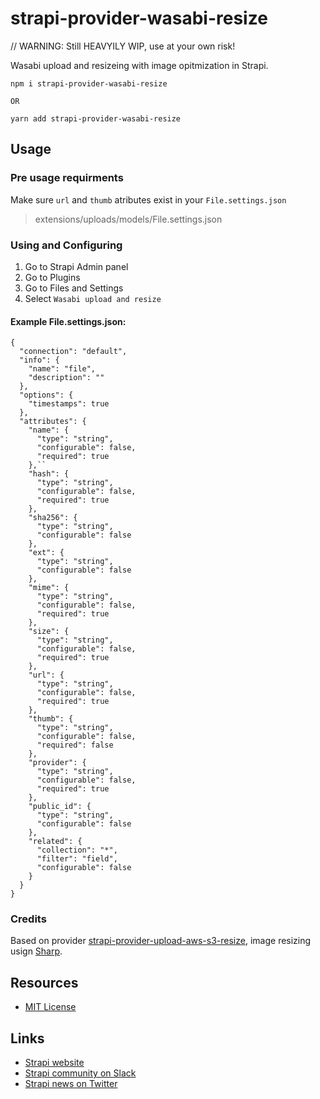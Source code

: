 # strapi-provider-wasabi-resize


// WARNING: Still HEAVYILY WIP, use at your own risk!

Wasabi upload and resizeing with image opitmization in Strapi.

```
npm i strapi-provider-wasabi-resize

OR

yarn add strapi-provider-wasabi-resize
```

## Usage

### Pre usage requirments
Make sure `url` and `thumb` atributes exist in your `File.settings.json`

> extensions/uploads/models/File.settings.json

### Using and Configuring
1. Go to Strapi Admin panel
2. Go to Plugins
3. Go to Files and Settings
4. Select `Wasabi upload and resize`

#### Example File.settings.json:
```
{
  "connection": "default",
  "info": {
    "name": "file",
    "description": ""
  },
  "options": {
    "timestamps": true
  },
  "attributes": {
    "name": {
      "type": "string",
      "configurable": false,
      "required": true
    },``
    "hash": {
      "type": "string",
      "configurable": false,
      "required": true
    },
    "sha256": {
      "type": "string",
      "configurable": false
    },
    "ext": {
      "type": "string",
      "configurable": false
    },
    "mime": {
      "type": "string",
      "configurable": false,
      "required": true
    },
    "size": {
      "type": "string",
      "configurable": false,
      "required": true
    },
    "url": {
      "type": "string",
      "configurable": false,
      "required": true
    },
    "thumb": {
      "type": "string",
      "configurable": false,
      "required": false
    },
    "provider": {
      "type": "string",
      "configurable": false,
      "required": true
    },
    "public_id": {
      "type": "string",
      "configurable": false
    },
    "related": {
      "collection": "*",
      "filter": "field",
      "configurable": false
    }
  }
}

```


### Credits
Based on provider [strapi-provider-upload-aws-s3-resize](https://www.npmjs.com/package/strapi-provider-upload-aws-s3-resize), image resizing usign [Sharp](https://github.com/lovell/sharp).

## Resources

- [MIT License](LICENSE.md)




## Links

- [Strapi website](http://strapi.io/)
- [Strapi community on Slack](http://slack.strapi.io)
- [Strapi news on Twitter](https://twitter.com/strapijs)
